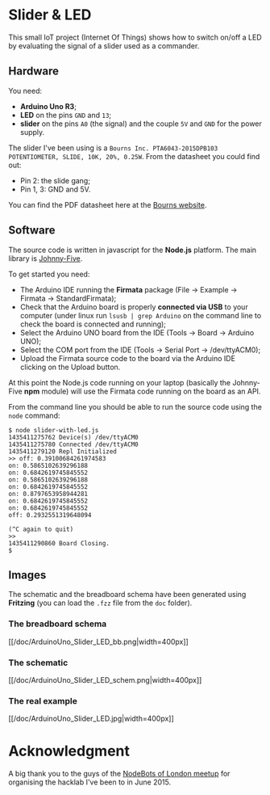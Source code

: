 # Slider & LED

This small IoT project (Internet Of Things) shows how to switch on/off a LED by evaluating the signal of a slider used as a commander.

## Hardware

You need:
- __Arduino Uno R3__;
- __LED__ on the pins `GND` and `13`;
- __slider__ on the pins `A0` (the signal) and the couple `5V` and `GND` for the power supply.

The slider I've been using is a `Bourns Inc. PTA6043-2015DPB103 POTENTIOMETER, SLIDE, 10K, 20%, 0.25W`. From the datasheet you could find out:
- Pin 2: the slide gang;
- Pin 1, 3: GND and 5V.

You can find the PDF datasheet here at the [Bourns website](http://www.bourns.com/data/global/pdfs/pta.pdf). 

## Software

The source code is written in javascript for the __Node.js__ platform. The main library is [Johnny-Five](http://johnny-five.io).

To get started you need:
* The Arduino IDE running the __Firmata__ package (File -> Example -> Firmata -> StandardFirmata);
* Check that the Arduino board is properly __connected via USB__ to your computer (under linux run `lsusb | grep Arduino` on the command line to check the board is connected and running);
* Select the Arduino UNO board from the IDE (Tools -> Board -> Arduino UNO);
* Select the COM port from the IDE (Tools -> Serial Port -> /dev/ttyACM0);
* Upload the Firmata source code to the board via the Arduino IDE clicking on the Upload button.

At this point the Node.js code running on your laptop (basically the Johnny-Five __npm__ module) will use the Firmata code running on the board as an API.

From the command line you should be able to run the source code using the `node` command:
```
$ node slider-with-led.js 
1435411275762 Device(s) /dev/ttyACM0 
1435411275780 Connected /dev/ttyACM0 
1435411279120 Repl Initialized 
>> off: 0.39100684261974583
on: 0.5865102639296188
on: 0.6842619745845552
on: 0.5865102639296188
on: 0.6842619745845552
on: 0.8797653958944281
on: 0.6842619745845552
on: 0.6842619745845552
off: 0.2932551319648094

(^C again to quit)
>> 
1435411290860 Board Closing. 
$
```

## Images

The schematic and the breadboard schema have been generated using __Fritzing__ (you can load the `.fzz` file from the `doc` folder).

### The breadboard schema
[[/doc/ArduinoUno_Slider_LED_bb.png|width=400px]]

### The schematic
[[/doc/ArduinoUno_Slider_LED_schem.png|width=400px]]

### The real example
[[/doc/ArduinoUno_Slider_LED.jpg|width=400px]]


# Acknowledgment

A big thank you to the guys of the [NodeBots of London meetup](http://www.meetup.com/NodeBots-of-London) for organising the hacklab I've been to in June 2015.